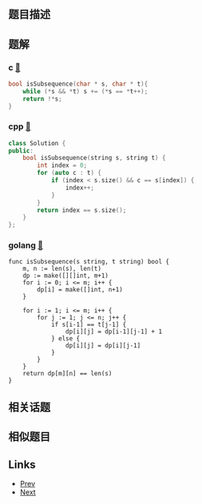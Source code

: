 
# [](https://leetcode-cn.com/problems/is-subsequence)

## 题目描述



## 题解

### c [🔗](is-subsequence.c) 
```c
bool isSubsequence(char * s, char * t){
    while (*s && *t) s += (*s == *t++);
    return !*s;
}
```
### cpp [🔗](is-subsequence.cpp) 
```cpp
class Solution {
public:
    bool isSubsequence(string s, string t) {
        int index = 0;
        for (auto c : t) {
            if (index < s.size() && c == s[index]) {
                index++;
            }
        }
        return index == s.size();
    }
};
```
### golang [🔗](is-subsequence.go) 
```golang
func isSubsequence(s string, t string) bool {
    m, n := len(s), len(t)
    dp := make([][]int, m+1)
    for i := 0; i <= m; i++ {
        dp[i] = make([]int, n+1)
    }

    for i := 1; i <= m; i++ {
        for j := 1; j <= n; j++ {
            if s[i-1] == t[j-1] {
                dp[i][j] = dp[i-1][j-1] + 1
            } else {
                dp[i][j] = dp[i][j-1]
            }
        }
    }
    return dp[m][n] == len(s)
}
```


## 相关话题



## 相似题目



## Links

- [Prev](../find-the-difference/README.md) 
- [Next](../utf-8-validation/README.md) 

